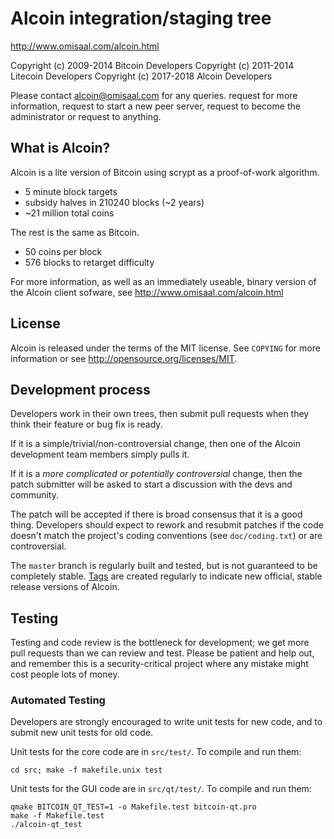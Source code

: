Alcoin integration/staging tree
================================

http://www.omisaal.com/alcoin.html

Copyright (c) 2009-2014 Bitcoin Developers
Copyright (c) 2011-2014 Litecoin Developers
Copyright (c) 2017-2018 Alcoin Developers

Please contact alcoin@omisaal.com for any queries. request for more information, request to start a new peer server, request to become the administrator or request to anything.

What is Alcoin?
----------------

Alcoin is a lite version of Bitcoin using scrypt as a proof-of-work algorithm.
 - 5 minute block targets
 - subsidy halves in 210240 blocks (~2 years)
 - ~21 million total coins

The rest is the same as Bitcoin.
 - 50 coins per block
 - 576 blocks to retarget difficulty

For more information, as well as an immediately useable, binary version of
the Alcoin client sofware, see http://www.omisaal.com/alcoin.html

License
-------

Alcoin is released under the terms of the MIT license. See `COPYING` for more
information or see http://opensource.org/licenses/MIT.

Development process
-------------------

Developers work in their own trees, then submit pull requests when they think
their feature or bug fix is ready.

If it is a simple/trivial/non-controversial change, then one of the Alcoin
development team members simply pulls it.

If it is a *more complicated or potentially controversial* change, then the patch
submitter will be asked to start a discussion with the devs and community.

The patch will be accepted if there is broad consensus that it is a good thing.
Developers should expect to rework and resubmit patches if the code doesn't
match the project's coding conventions (see `doc/coding.txt`) or are
controversial.

The `master` branch is regularly built and tested, but is not guaranteed to be
completely stable. [Tags](https://github.com/oia-alcoin/alcoin/tags) are created
regularly to indicate new official, stable release versions of Alcoin.

Testing
-------

Testing and code review is the bottleneck for development; we get more pull
requests than we can review and test. Please be patient and help out, and
remember this is a security-critical project where any mistake might cost people
lots of money.

### Automated Testing

Developers are strongly encouraged to write unit tests for new code, and to
submit new unit tests for old code.

Unit tests for the core code are in `src/test/`. To compile and run them:

    cd src; make -f makefile.unix test

Unit tests for the GUI code are in `src/qt/test/`. To compile and run them:

    qmake BITCOIN_QT_TEST=1 -o Makefile.test bitcoin-qt.pro
    make -f Makefile.test
    ./alcoin-qt_test

